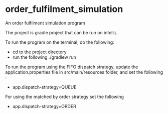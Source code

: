 # order_fulfilment_simulation
An order fulfilment simulation program


The project is  gradle project that can be run on intellij.


To run the program on the terminal, do the following: 
- cd to the project directory
- run the following ./gradlew run

To run the program using the FIFO dispatch strategy, update the application.properties file in src/main/resources folder,  and set the following :
- app.dispatch-strategy=QUEUE


For using the matched by order strategy set the following

- app.dispatch-strategy=ORDER

